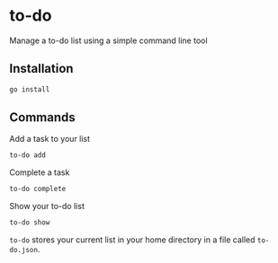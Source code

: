 # to-do

Manage a to-do list using a simple command line tool

## Installation

```bash
go install
```

## Commands

Add a task to your list
```bash
to-do add
```

Complete a task
```bash
to-do complete
```

Show your to-do list
```bash
to-do show
```

`to-do` stores your current list in your home directory in a file called `to-do.json`.

